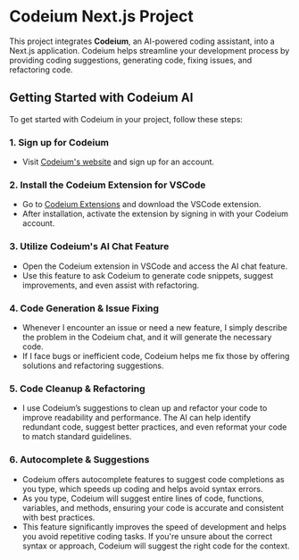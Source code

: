 # Codeium Next.js Project

This project integrates **Codeium**, an AI-powered coding assistant, into a Next.js application. Codeium helps streamline your development process by providing coding suggestions, generating code, fixing issues, and refactoring code.

## Getting Started with Codeium AI

To get started with Codeium in your project, follow these steps:

### 1. Sign up for Codeium
- Visit [Codeium's website](https://codeium.com) and sign up for an account.
   
### 2. Install the Codeium Extension for VSCode
- Go to [Codeium Extensions](https://codeium.com/extensions) and download the VSCode extension.  
- After installation, activate the extension by signing in with your Codeium account.

### 3. Utilize Codeium's AI Chat Feature
- Open the Codeium extension in VSCode and access the AI chat feature.
- Use this feature to ask Codeium to generate code snippets, suggest improvements, and even assist with refactoring.

### 4. Code Generation & Issue Fixing
- Whenever I encounter an issue or need a new feature, I simply describe the problem in the Codeium chat, and it will generate the necessary code.
- If I face bugs or inefficient code, Codeium helps me fix those by offering solutions and refactoring suggestions.
  
### 5. Code Cleanup & Refactoring
- I use Codeium’s suggestions to clean up and refactor your code to improve readability and performance. The AI can help identify redundant code, suggest better practices, and even reformat your code to match standard guidelines.

### 6. Autocomplete & Suggestions
- Codeium offers autocomplete features to suggest code completions as you type, which speeds up coding and helps avoid syntax errors.
- As you type, Codeium will suggest entire lines of code, functions, variables, and methods, ensuring your code is accurate and consistent with best practices.
- This feature significantly improves the speed of development and helps you avoid repetitive coding tasks. If you're unsure about the correct syntax or approach, Codeium will suggest the right code for the context.
